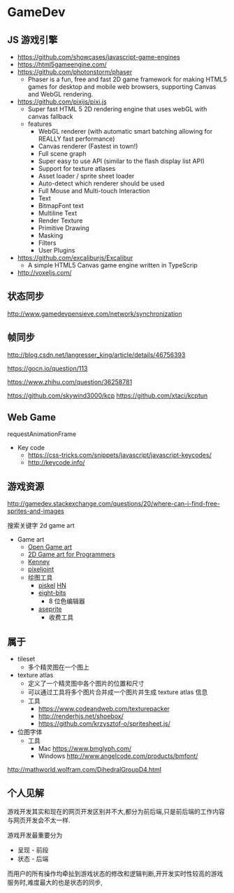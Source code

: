 # GameDev

## JS 游戏引擎
* https://github.com/showcases/javascript-game-engines
* https://html5gameengine.com/
* https://github.com/photonstorm/phaser
  * Phaser is a fun, free and fast 2D game framework for making HTML5 games for desktop and mobile web browsers, supporting Canvas and WebGL rendering.
* https://github.com/pixijs/pixi.js
  * Super fast HTML 5 2D rendering engine that uses webGL with canvas fallback
  * features
    * WebGL renderer (with automatic smart batching allowing for REALLY fast performance)
    * Canvas renderer (Fastest in town!)
    * Full scene graph
    * Super easy to use API (similar to the flash display list API)
    * Support for texture atlases
    * Asset loader / sprite sheet loader
    * Auto-detect which renderer should be used
    * Full Mouse and Multi-touch Interaction
    * Text
    * BitmapFont text
    * Multiline Text
    * Render Texture
    * Primitive Drawing
    * Masking
    * Filters
    * User Plugins
* https://github.com/excaliburjs/Excalibur
  * A simple HTML5 Canvas game engine written in TypeScrip
* http://voxeljs.com/



## 状态同步
http://www.gamedevpensieve.com/network/synchronization


## 帧同步
http://blog.csdn.net/langresser_king/article/details/46756393

https://gocn.io/question/113

https://www.zhihu.com/question/36258781



https://github.com/skywind3000/kcp
https://github.com/xtaci/kcptun

## Web Game
requestAnimationFrame

* Key code
  * https://css-tricks.com/snippets/javascript/javascript-keycodes/
  * http://keycode.info/


## 游戏资源
http://gamedev.stackexchange.com/questions/20/where-can-i-find-free-sprites-and-images

搜索关键字 2d game art

* Game art
  * [Open Game art](http://opengameart.org/)
  * [2D Game art for Programmers](http://www.2dgameartguru.com/)
  * [Kenney](https://kenney.itch.io/)
  * [pixeljoint](http://pixeljoint.com/)
  * 绘图工具
    * [piskel](http://www.piskelapp.com/) [HN](https://news.ycombinator.com/item?id=13539085)
    * [eight-bits](http://www.eight-bits.com/)
      * 8 位色编辑器
    * [aseprite](https://www.aseprite.org/)
      * 收费工具



## 属于
* tileset
  * 多个精灵图在一个图上
* texture atlas
  * 定义了一个精灵图中各个图片的位置和尺寸
  * 可以通过工具将多个图片合并成一个图片并生成 texture atlas 信息
  * 工具
    * https://www.codeandweb.com/texturepacker
    * http://renderhjs.net/shoebox/
    * https://github.com/krzysztof-o/spritesheet.js/
* 位图字体
  * 工具
    * Mac https://www.bmglyph.com/
    * Windows http://www.angelcode.com/products/bmfont/

http://mathworld.wolfram.com/DihedralGroupD4.html

## 个人见解
游戏开发其实和现在的网页开发区别并不大,都分为前后端,只是前后端的工作内容与网页开发会不太一样.

游戏开发最重要分为

* 呈现 - 前段
* 状态 - 后端

而用户的所有操作均牵扯到游戏状态的修改和逻辑判断,开开发实时性较高的游戏服务时,难度最大的也是状态的同步,
